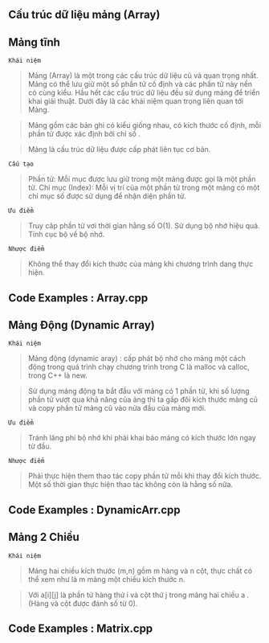 ## Cấu trúc dữ liệu mảng (Array)

## Mảng tĩnh

` Khái niệm `
>Mảng (Array) là một trong các cấu trúc dữ liệu cũ và quan trọng nhất. Mảng có thể lưu giữ một số phần tử cố định và các phần tử này nền có cùng kiểu. Hầu hết các cấu trúc dữ liệu đều sử dụng mảng để triển khai giải thuật. Dưới đây là các khái niệm quan trọng liên quan tới Mảng.

>Mảng gồm các bản ghi có kiểu giống nhau, có kích thước cố định, mỗi phần tử được xác định bởi chỉ số .

>Mảng là cấu trúc dữ liệu được cấp phát liên tục cơ bản.

` Cấu tạo `
>Phần tử: Mỗi mục được lưu giữ trong một mảng được gọi là một phần tử.
>Chỉ mục (Index): Mỗi vị trí của một phần tử trong một mảng có một chỉ mục số được sử dụng để nhận diện phần tử.

` Ưu điểm `
>Truy câp phần tử vơi thời gian hằng số O(1).
>Sử dụng bộ nhớ hiệu quả.
>Tính cục bộ về bộ nhớ.
 
` Nhược điểm `
>Không thể thay đổi kích thước của mảng khi chương trình dang thực hiện.

## Code Examples : Array.cpp

## Mảng Động (Dynamic Array)

` Khái niệm `
>Mảng động (dynamic aray) : cấp phát bộ nhớ cho mảng một cách động trong quá trình chạy chương trình trong C là malloc và calloc, trong C++ là new.

>Sử dụng mảng động ta bắt đầu với mảng có 1 phần tử, khi số lượng phần tử vượt qua khả năng của ảng thì ta gấp đôi kích thước mảng cũ và copy phần tử mảng cũ vào nửa đầu của mảng mới.

` Ưu điểm `
>Tránh lãng phí bộ nhớ khi phải khai báo mảng có kích thước lớn ngay từ đầu.

` Nhược điểm `
>Phải thực hiện them thao tác copy phần tử mỗi khi thay đổi kích thước.
>Một số thời gian thực hiện thao tác không còn là hằng số nữa.

## Code Examples : DynamicArr.cpp

## Mảng 2 Chiều 

` Khái niệm `
>Mảng hai chiều kích thước (m,n) gồm m hàng và n cột, thực chất có thể xem như là m mảng một chiều kích thước n.

>Với a[i][j] là phần tử hàng thứ i và cột thứ j trong mảng hai chiều a .
>(Hàng và cột được đánh số từ 0).

## Code Examples : Matrix.cpp